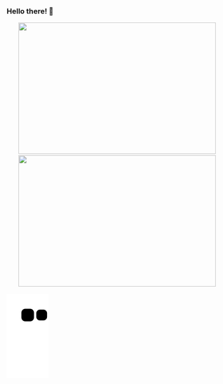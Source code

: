 ### Hello there!  👋

<div align="center">
   <a href="https://github.com/felipepellizzon">
   <img height="300" width="450" src="https://github-readme-stats.vercel.app/api?username=felipepellizzon&show_icons=true&theme=radical">
   <img height="300" width="450" src="https://github-readme-stats.vercel.app/api/top-langs/?username=felipepellizzon&layout=compact">
   </a>   
</div>

   ![Snake animation](https://github.com/felipepellizzon/felipepellizzon/blob/output/github-contribution-grid-snake.svg)
